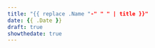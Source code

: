 ```yaml
---
title: "{{ replace .Name "-" " " | title }}"
date: {{ .Date }}
draft: true
showthedate: true
---
```


